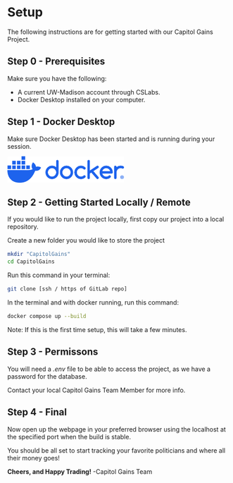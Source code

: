 # Setup
The following instructions are for getting started with our Capitol Gains Project.

## Step 0 - Prerequisites
Make sure you have the following:
- A current UW-Madison account through CSLabs.
- Docker Desktop installed on your computer.

## Step 1 - Docker Desktop 
Make sure Docker Desktop has been started and is running during your session.

<img src="docker-logo-blue.png" alt="Docker"  height="60" /> 

## Step 2 - Getting Started Locally / Remote
If you would like to run the project locally, first copy our project into a local repository.

Create a new folder you would like to store the project
```bash
mkdir "CapitolGains"
cd CapitolGains
```
 Run this command in your terminal:

```bash
git clone [ssh / https of GitLab repo]
```
In the terminal and with docker running, run this command:
```bash
docker compose up --build
```

Note: If this is the first time setup, this will take a few minutes.

## Step 3 - Permissons
You will need a *.env* file to be able to access the project, as we have a password for the database. 

Contact your local Capitol Gains Team Member for more info.

## Step 4 - Final 
Now open up the webpage in your preferred browser using the localhost at the specified port when the build is stable.

You should be all set to start tracking your favorite politicians and where all their money goes! 

**Cheers, and Happy Trading!**
-Capitol Gains Team
